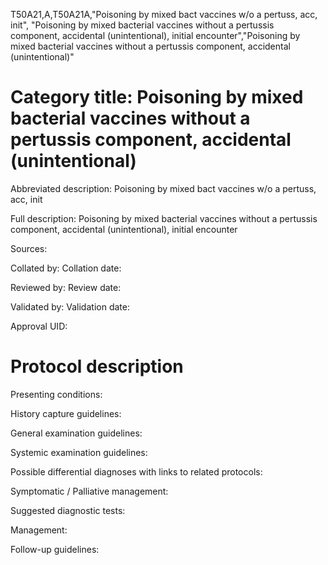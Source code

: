 T50A21,A,T50A21A,"Poisoning by mixed bact vaccines w/o a pertuss, acc, init", "Poisoning by mixed bacterial vaccines without a pertussis component, accidental (unintentional), initial encounter","Poisoning by mixed bacterial vaccines without a pertussis component, accidental (unintentional)"
# Category title: Poisoning by mixed bacterial vaccines without a pertussis component, accidental (unintentional)

Abbreviated description: Poisoning by mixed bact vaccines w/o a pertuss, acc, init

Full description: Poisoning by mixed bacterial vaccines without a pertussis component, accidental (unintentional), initial encounter

Sources:

Collated by:
Collation date:

Reviewed by:
Review date:

Validated by:
Validation date:

Approval UID:

# Protocol description

Presenting conditions:

History capture guidelines:

General examination guidelines:

Systemic examination guidelines:

Possible differential diagnoses with links to related protocols:

Symptomatic / Palliative management:

Suggested diagnostic tests:

Management:

Follow-up guidelines:

